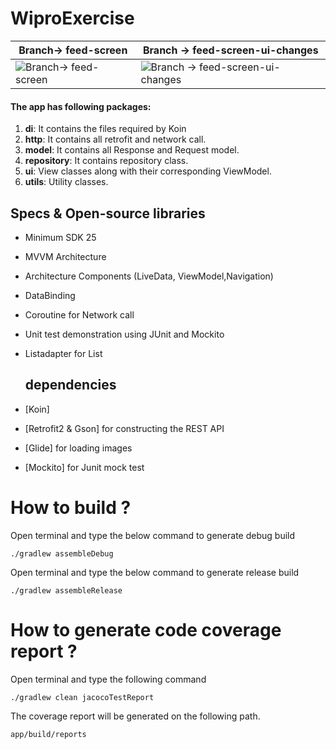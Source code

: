 # WiproExercise

| Branch-> feed-screen     | Branch -> feed-screen-ui-changes   |
|------------|-------------|
| ![Branch-> feed-screen](../develop/screenshot/ScreenshotFeeds1.jpg) | ![Branch -> feed-screen-ui-changes](../develop/screenshot/ScreenshotFeeds2.jpg) |

#### The app has following packages:

1. **di**: It contains the files required by Koin
2. **http**: It contains all retrofit and network call.
3. **model**: It contains all Response and Request model.
4. **repository**: It contains repository class.
5. **ui**: View classes along with their corresponding ViewModel.
6. **utils**: Utility classes.

## Specs & Open-source libraries
- Minimum SDK 25
- MVVM Architecture
- Architecture Components (LiveData, ViewModel,Navigation)
- DataBinding
- Coroutine for Network call
- Unit test demonstration using JUnit and Mockito
- Listadapter for List

  ## dependencies
- [Koin]
- [Retrofit2 & Gson] for constructing the REST API
- [Glide] for loading images
- [Mockito] for Junit mock test


# How to build ?

Open terminal and type the below command to generate debug build <br/>

``` ./gradlew assembleDebug ```

Open terminal and type the below command to generate release build <br/>

``` ./gradlew assembleRelease ```

# How to generate code coverage report ?

Open terminal and type the following command

```./gradlew clean jacocoTestReport```

The coverage report will be generated on the following path.

``` app/build/reports ```


